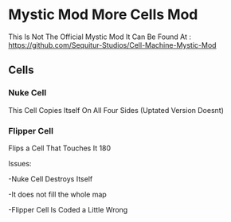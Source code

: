 # Mystic Mod More Cells Mod

This Is Not The Official Mystic Mod 
It Can Be Found At : https://github.com/Sequitur-Studios/Cell-Machine-Mystic-Mod

## Cells

### Nuke Cell
This Cell Copies Itself On All Four Sides (Uptated Version Doesnt)

### Flipper Cell
Flips a Cell That Touches It 180

Issues:

-Nuke Cell Destroys Itself

-It does not fill the whole map

-Flipper Cell Is Coded a Little Wrong
